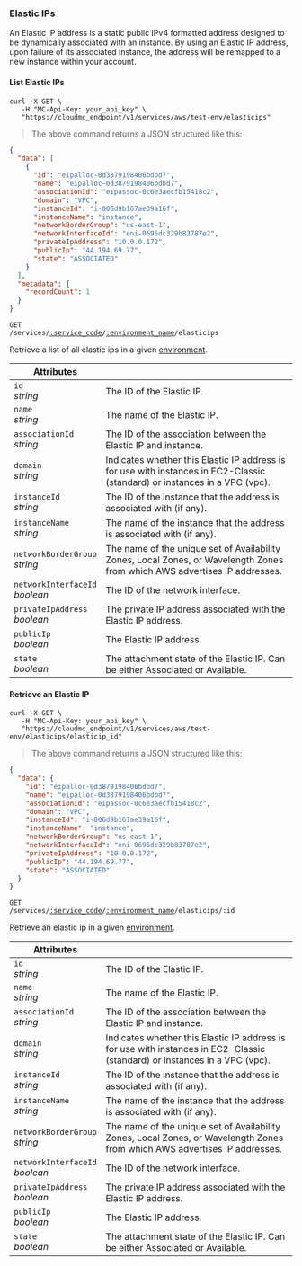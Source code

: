 ### Elastic IPs

An Elastic IP address is a static public IPv4 formatted address designed to be dynamically associated with an instance. By using an Elastic IP address, upon failure of its associated instance, the address will be remapped to a new instance within your account.

<!-------------------- LIST Elastic IPs -------------------->

#### List Elastic IPs

```shell
curl -X GET \
   -H "MC-Api-Key: your_api_key" \
   "https://cloudmc_endpoint/v1/services/aws/test-env/elasticips"
```

> The above command returns a JSON structured like this:

```json
{
  "data": [
    {
      "id": "eipalloc-0d3879198406bdbd7",
      "name": "eipalloc-0d3879198406bdbd7",
      "associationId": "eipassoc-0c6e3aecfb15418c2",
      "domain": "VPC",
      "instanceId": "i-006d9b167ae39a16f",
      "instanceName": "instance",
      "networkBorderGroup": "us-east-1",
      "networkInterfaceId": "eni-0695dc329b83787e2",
      "privateIpAddress": "10.0.0.172",
      "publicIp": "44.194.69.77",
      "state": "ASSOCIATED"
    }
  ],
  "metadata": {
    "recordCount": 1
  }
}
```

<code>GET /services/<a href="#administration-service-connections">:service_code</a>/<a href="#administration-environments">:environment_name</a>/elasticips</code>

Retrieve a list of all elastic ips in a given [environment](#administration-environments).

| Attributes                         | &nbsp;                                                                                                                     |
| ---------------------------------- | -------------------------------------------------------------------------------------------------------------------------- |
| `id`<br/>_string_                  | The ID of the Elastic IP.                                                                                                  |
| `name`<br/>_string_                | The name of the Elastic IP.                                                                                                |
| `associationId`<br/>_string_       | The ID of the association between the Elastic IP and instance.                                                             |
| `domain`<br/>_string_              | Indicates whether this Elastic IP address is for use with instances in EC2-Classic (standard) or instances in a VPC (vpc). |
| `instanceId`<br/>_string_          | The ID of the instance that the address is associated with (if any).                                                       |
| `instanceName`<br/>_string_        | The name of the instance that the address is associated with (if any).                                                     |
| `networkBorderGroup`<br/>_string_  | The name of the unique set of Availability Zones, Local Zones, or Wavelength Zones from which AWS advertises IP addresses. |
| `networkInterfaceId`<br/>_boolean_ | The ID of the network interface.                                                                                           |
| `privateIpAddress`<br/>_boolean_   | The private IP address associated with the Elastic IP address.                                                             |
| `publicIp`<br/>_boolean_           | The Elastic IP address.                                                                                                    |
| `state`<br/>_boolean_              | The attachment state of the Elastic IP. Can be either Associated or Available.                                             |


<!-------------------- RETRIEVE AN ELASTIC IP -------------------->

#### Retrieve an Elastic IP

```shell
curl -X GET \
   -H "MC-Api-Key: your_api_key" \
   "https://cloudmc_endpoint/v1/services/aws/test-env/elasticips/elasticip_id"
```

> The above command returns a JSON structured like this:

```json
{
  "data": {
    "id": "eipalloc-0d3879198406bdbd7",
    "name": "eipalloc-0d3879198406bdbd7",
    "associationId": "eipassoc-0c6e3aecfb15418c2",
    "domain": "VPC",
    "instanceId": "i-006d9b167ae39a16f",
    "instanceName": "instance",
    "networkBorderGroup": "us-east-1",
    "networkInterfaceId": "eni-0695dc329b83787e2",
    "privateIpAddress": "10.0.0.172",
    "publicIp": "44.194.69.77",
    "state": "ASSOCIATED"
  }
}
```

<code>GET /services/<a href="#administration-service-connections">:service_code</a>/<a href="#administration-environments">:environment_name</a>/elasticips/:id</code>

Retrieve an elastic ip in a given [environment](#administration-environments).

| Attributes                         | &nbsp;                                                                                                                     |
| ---------------------------------- | -------------------------------------------------------------------------------------------------------------------------- |
| `id`<br/>_string_                  | The ID of the Elastic IP.                                                                                                  |
| `name`<br/>_string_                | The name of the Elastic IP.                                                                                                |
| `associationId`<br/>_string_       | The ID of the association between the Elastic IP and instance.                                                             |
| `domain`<br/>_string_              | Indicates whether this Elastic IP address is for use with instances in EC2-Classic (standard) or instances in a VPC (vpc). |
| `instanceId`<br/>_string_          | The ID of the instance that the address is associated with (if any).                                                       |
| `instanceName`<br/>_string_        | The name of the instance that the address is associated with (if any).                                                     |
| `networkBorderGroup`<br/>_string_  | The name of the unique set of Availability Zones, Local Zones, or Wavelength Zones from which AWS advertises IP addresses. |
| `networkInterfaceId`<br/>_boolean_ | The ID of the network interface.                                                                                           |
| `privateIpAddress`<br/>_boolean_   | The private IP address associated with the Elastic IP address.                                                             |
| `publicIp`<br/>_boolean_           | The Elastic IP address.                                                                                                    |
| `state`<br/>_boolean_              | The attachment state of the Elastic IP. Can be either Associated or Available.                                             |

